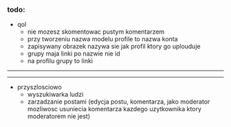 ### todo:

- qol 
  - nie mozesz skomentowac pustym komentarzem
  - przy tworzeniu nazwa modelu profile to nazwa konta
  - zapisywany obrazek nazywa sie jak profil ktory go uplouduje
  - grupy maja linki po nazwie nie id
  - na profilu grupy to linki

  
------
------ 

- przyszlosciowo
  - wyszukiwarka ludzi
  - zarzadzanie postami (edycja postu, komentarza, jako moderator mozliwosc usuniecia komentarza kazdego uzytkownika ktory moderatorem nie jest)
